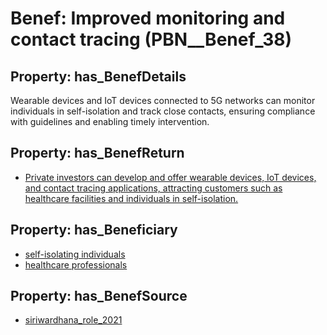 # Benef: __Improved monitoring and contact tracing__ (PBN__Benef_38)

## Property: has_BenefDetails

Wearable devices and IoT devices connected to 5G networks can monitor individuals in self-isolation and track close contacts, ensuring compliance with guidelines and enabling timely intervention.

## Property: has_BenefReturn

* [Private investors can develop and offer wearable devices, IoT devices, and contact tracing applications, attracting customers such as healthcare facilities and individuals in self-isolation.](../BenefReturn/PBN__BenefReturn_38)

## Property: has_Beneficiary

* [self-isolating individuals](../Stakeholder/PBN__Stakeholder_35)
* [healthcare professionals](../Stakeholder/PBN__Stakeholder_32)

## Property: has_BenefSource

* [siriwardhana_role_2021](../Article/PBN__Article_9)

